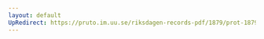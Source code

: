 ```yaml
---
layout: default
UpRedirect: https://pruto.im.uu.se/riksdagen-records-pdf/1879/prot-1879--fk--040/prot-1879--fk--040_000.pdf
---
```

